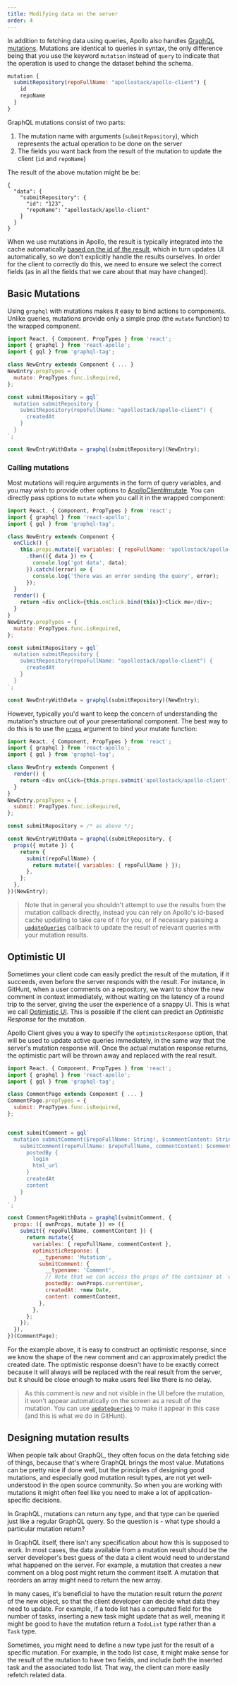```yaml
---
title: Modifying data on the server
order: 4
---
```


In addition to fetching data using queries, Apollo also handles [GraphQL mutations](link-to-guide). Mutations are identical to queries in syntax, the only difference being that you use the keyword `mutation` instead of `query` to indicate that the operation is used to change the dataset behind the schema.

```js
mutation {
  submitRepository(repoFullName: "apollostack/apollo-client") {
    id
    repoName
  }
}
```

GraphQL mutations consist of two parts:

1. The mutation name with arguments (`submitRepository`), which represents the actual operation to be done on the server
2. The fields you want back from the result of the mutation to update the client (`id` and `repoName`)

The result of the above mutation might be be:

```
{
  "data": {
    "submitRepository": {
      "id": "123",
      "repoName": "apollostack/apollo-client"
    }
  }
}
```

When we use mutations in Apollo, the result is typically integrated into the cache automatically [based on the id of the result](link-to-cache-section), which in turn updates UI automatically, so we don't explicitly handle the results ourselves. In order for the client to correctly do this, we need to ensure we select the correct fields (as in all the fields that we care about that may have changed).

<h2 id="basics">Basic Mutations</h2>


Using `graphql` with mutations makes it easy to bind actions to components. Unlike queries, mutations provide only a simple prop (the `mutate` function) to the wrapped component.

```js
import React, { Component, PropTypes } from 'react';
import { graphql } from 'react-apollo';
import { gql } from 'graphql-tag';

class NewEntry extends Component { ... }
NewEntry.propTypes = {
  mutate: PropTypes.func.isRequired,
};

const submitRepository = gql`
  mutation submitRepository {
    submitRepository(repoFullName: "apollostack/apollo-client") {
      createdAt
    }
  }
`;

const NewEntryWithData = graphql(submitRepository)(NewEntry);
```

<h3 id="calling-mutations">Calling mutations</h3>

Most mutations will require arguments in the form of query variables, and you may wish to provide other options to [ApolloClient#mutate](apollo-client-api.html#mutate). You can directly pass options to `mutate` when you call it in the wrapped component:

```js
import React, { Component, PropTypes } from 'react';
import { graphql } from 'react-apollo';
import { gql } from 'graphql-tag';

class NewEntry extends Component {
  onClick() {
    this.props.mutate({ variables: { repoFullName: 'apollostack/apollo-client' } })
      .then(({ data }) => {
        console.log('got data', data);
      }).catch((error) => {
        console.log('there was an error sending the query', error);
      });      
  }
  render() {
    return <div onClick={this.onClick.bind(this)}>Click me</div>;
  }
}
NewEntry.propTypes = {
  mutate: PropTypes.func.isRequired,
};

const submitRepository = gql`
  mutation submitRepository {
    submitRepository(repoFullName: "apollostack/apollo-client") {
      createdAt
    }
  }
`;

const NewEntryWithData = graphql(submitRepository)(NewEntry);
```

However, typically you'd want to keep the concern of understanding the mutation's structure out of your presentational component. The best way to do this is to use the [`props`](queries.html#graphql-props) argument to bind your mutate function:

```js
import React, { Component, PropTypes } from 'react';
import { graphql } from 'react-apollo';
import { gql } from 'graphql-tag';

class NewEntry extends Component {
  render() {
    return <div onClick={this.props.submit('apollostack/apollo-client')}>Click me</div>;
  }
}
NewEntry.propTypes = {
  submit: PropTypes.func.isRequired,
};

const submitRepository = /* as above */;

const NewEntryWithData = graphql(submitRepository, {
  props({ mutate }) {
    return {
      submit(repoFullName) {
        return mutate({ variables: { repoFullName } });
      },
    };
  },
})(NewEntry);
```

> Note that in general you shouldn't attempt to use the results from the mutation callback directly, instead you can rely on Apollo's id-based cache updating to take care of it for you, or if necessary passing a [`updateQueries`](cache-updates.html#updateQueries) callback to update the result of relevant queries with your mutation results.

<h2 id="optimistic-ui">Optimistic UI</h2>

Sometimes your client code can easily predict the result of the mutation, if it succeeds, even before the server responds with the result. For instance, in GitHunt, when a user comments on a repository, we want to show the new comment in context immediately, without waiting on the latency of a round trip to the server, giving the user the experience of a snappy UI. This is what we call [Optimistic UI](http://info.meteor.com/blog/optimistic-ui-with-meteor-latency-compensation). This is possible if the client can predict an *Optimistic Response* for the mutation.

Apollo Client gives you a way to specify the `optimisticResponse` option, that will be used to update active queries immediately, in the same way that the server's mutation response will. Once the actual mutation response returns, the optimistic part will be thrown away and replaced with the real result.

```js
import React, { Component, PropTypes } from 'react';
import { graphql } from 'react-apollo';
import { gql } from 'graphql-tag';

class CommentPage extends Component { ... }
CommentPage.propTypes = {
  submit: PropTypes.func.isRequired,
};


const submitComment = gql`
  mutation submitComment($repoFullName: String!, $commentContent: String!) {
    submitComment(repoFullName: $repoFullName, commentContent: $commentContent) {
      postedBy {
        login
        html_url
      }
      createdAt
      content
    }
  }
`;

const CommentPageWithData = graphql(submitComment, {
  props: ({ ownProps, mutate }) => ({
    submit({ repoFullName, commentContent }) {
      return mutate({
        variables: { repoFullName, commentContent },
        optimisticResponse: {
          __typename: 'Mutation',
          submitComment: {
            __typename: 'Comment',
            // Note that we can access the props of the container at `ownProps`
            postedBy: ownProps.currentUser,
            createdAt: +new Date,
            content: commentContent,
          },
        },
      };
    });
  }),
})(CommentPage);
```

For the example above, it is easy to construct an optimistic response, since we know the shape of the new comment and can approximately predict the created date. The optimistic response doesn't have to be exactly correct because it will always will be replaced with the real result from the server, but it should be close enough to make users feel like there is no delay.

> As this comment is *new* and not visible in the UI before the mutation, it won't appear automatically on the screen as a result of the mutation. You can use [`updateQueries`](cache-updates.html#updateQueries) to make it appear in this case (and this is what we do in GitHunt).

<h2 id="mutation-results">Designing mutation results</h2>

When people talk about GraphQL, they often focus on the data fetching side of things, because that's where GraphQL brings the most value. Mutations can be pretty nice if done well, but the principles of designing good mutations, and especially good mutation result types, are not yet well-understood in the open source community. So when you are working with mutations it might often feel like you need to make a lot of application-specific decisions.

In GraphQL, mutations can return any type, and that type can be queried just like a regular GraphQL query. So the question is - what type should a particular mutation return?

In GraphQL itself, there isn't any specification about how this is supposed to work. In most cases, the data available from a mutation result should be the server developer's best guess of the data a client would need to understand what happened on the server. For example, a mutation that creates a new comment on a blog post might return the comment itself. A mutation that reorders an array might need to return the new array.

In many cases, it's beneficial to have the mutation result return the _parent_ of the new object, so that the client developer can decide what data they need to update. For example, if a todo list has a computed field for the number of tasks, inserting a new task might update that as well, meaning it might be good to have the mutation return a `TodoList` type rather than a `Task` type.

Sometimes, you might need to define a new type just for the result of a specific mutation. For example, in the todo list case, it might make sense for the result of the mutation to have two fields, and include _both_ the inserted task and the associated todo list. That way, the client can more easily refetch related data.
